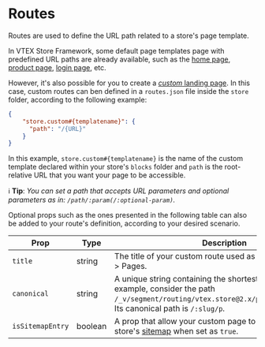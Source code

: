 # Routes

Routes are used to define the URL path related to a store's page template. 

In VTEX Store Framework, some default page templates page with predefined URL paths are already available, such as the [home page](https://github.com/vtex-apps/store/blob/master/store/routes.json#L2), [product page](https://github.com/vtex-apps/store/blob/master/store/routes.json#L11), [login page](https://github.com/vtex-apps/store/blob/master/store/routes.json#L8), etc. 

However, it's also possible for you to create a [*custom* landing page](https://developers.vtex.com/docs/vtex-io-documentation-creating-a-new-custom-page). In this case, custom routes can ben defined in a `routes.json` file inside the `store` folder, according to the following example:

```json
{
    "store.custom#{templatename}": {
      "path": "/{URL}"
    }
}
```

In this example, `store.custom#{templatename}` is the name of the custom template declared within your store's `blocks` folder and `path` is the root-relative URL that you want your page to be accessible.

:information_source:  **Tip**: *You can set a path that accepts URL parameters and optional parameters as in: `/path/:param(/:optional-param)`.*

Optional props such as the ones presented in the following table can also be added to your route's definition, according to your desired scenario.

| Prop | Type | Description |
| ---- |------| ----------- |
| `title` | string | The title of your custom route used as an identifier in CMS > Pages. |
| `canonical` | string | A unique string containing the shortest absolute path. For example, consider the path `/_v/segment/routing/vtex.store@2.x/product/:id/:slug/p`. Its canonical path is `/:slug/p`.|
| `isSitemapEntry`| boolean | A prop that allow your custom page to be displayed in your store's [sitemap](https://github.com/vtex-apps/store-sitemap/blob/2.x/README.md) when set as `true`. |
